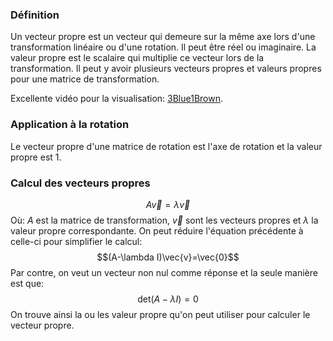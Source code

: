 ### Définition
Un vecteur propre est un vecteur qui demeure sur la même axe lors d'une transformation linéaire ou d'une rotation. Il peut être réel ou imaginaire. La valeur propre est le scalaire qui multiplie ce vecteur lors de la transformation. Il peut y avoir plusieurs vecteurs propres et valeurs propres pour une matrice de transformation.

Excellente vidéo pour la visualisation: [3Blue1Brown](https://youtu.be/PFDu9oVAE-g?si=GLm007SeqbhfFnW5).
### Application à la rotation
Le vecteur propre d'une matrice de rotation est l'axe de rotation et la valeur propre est 1.

### Calcul des vecteurs propres
$$A\vec{v}=\lambda\vec{v}$$
Où:
$A$ est la matrice de transformation, $\vec{v}$ sont les vecteurs propres et $\lambda$ la valeur propre correspondante. On peut réduire l'équation précédente à celle-ci pour simplifier le calcul:
$$(A-\lambda I)\vec{v}=\vec{0}$$
Par contre, on veut un vecteur non nul comme réponse et la seule manière est que:
$$\mathrm{det}(A-\lambda I)=0$$
On trouve ainsi la ou les valeur propre qu'on peut utiliser pour calculer le vecteur propre.